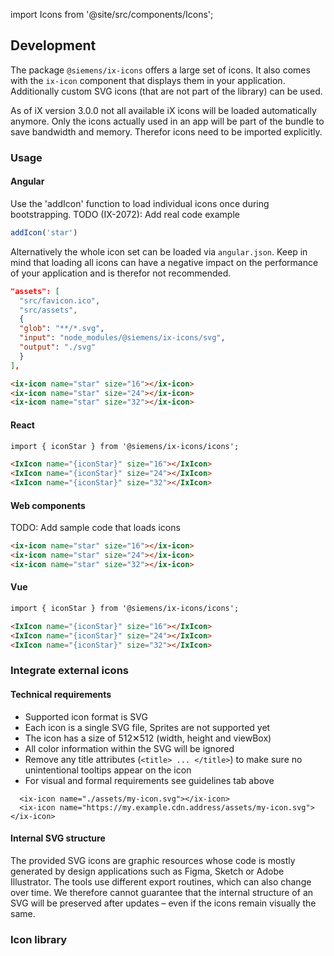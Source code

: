 import Icons from '@site/src/components/Icons';

## Development

The package ```@siemens/ix-icons``` offers a large set of icons.
It also comes with the ```ix-icon``` component that displays them in your application.
Additionally custom SVG icons (that are not part of the library) can be used.

As of iX version 3.0.0 not all available iX icons will be loaded automatically anymore.
Only the icons actually used in an app will be part of the bundle to save bandwidth and memory.
Therefor icons need to be imported explicitly.

### Usage

#### Angular

Use the 'addIcon' function to load individual icons once during bootstrapping.
TODO (IX-2072): Add real code example

```js
addIcon('star')
```

Alternatively the whole icon set can be loaded via `angular.json`.
Keep in mind that loading all icons can have a negative impact on the performance of your application and is therefor not recommended.

```json
"assets": [
  "src/favicon.ico",
  "src/assets",
  {
  "glob": "**/*.svg",
  "input": "node_modules/@siemens/ix-icons/svg",
  "output": "./svg"
  }
],
```

```html
<ix-icon name="star" size="16"></ix-icon>
<ix-icon name="star" size="24"></ix-icon>
<ix-icon name="star" size="32"></ix-icon>
```

#### React

```html
import { iconStar } from '@siemens/ix-icons/icons';

<IxIcon name="{iconStar}" size="16"></IxIcon>
<IxIcon name="{iconStar}" size="24"></IxIcon>
<IxIcon name="{iconStar}" size="32"></IxIcon>
```

#### Web components

TODO: Add sample code that loads icons

```html
<ix-icon name="star" size="16"></ix-icon>
<ix-icon name="star" size="24"></ix-icon>
<ix-icon name="star" size="32"></ix-icon>
```

#### Vue

```html
import { iconStar } from '@siemens/ix-icons/icons';

<IxIcon name="{iconStar}" size="16"></IxIcon>
<IxIcon name="{iconStar}" size="24"></IxIcon>
<IxIcon name="{iconStar}" size="32"></IxIcon>
```

### Integrate external icons

#### Technical requirements

- Supported icon format is SVG
- Each icon is a single SVG file, Sprites are not supported yet
- The icon has a size of 512✕512 (width, height and viewBox)
- All color information within the SVG will be ignored
- Remove any title attributes (`<title> ... </title>`) to make sure no unintentional tooltips appear on the icon
- For visual and formal requirements see guidelines tab above

```tsx
  <ix-icon name="./assets/my-icon.svg"></ix-icon>
  <ix-icon name="https://my.example.cdn.address/assets/my-icon.svg"></ix-icon>
```

#### Internal SVG structure

The provided SVG icons are graphic resources whose code is mostly generated by design applications such as Figma, Sketch or Adobe Illustrator. The tools use different export routines, which can also change over time. We therefore cannot guarantee that the internal structure of an SVG will be preserved after updates – even if the icons remain visually the same.

### Icon library

<Icons></Icons>
